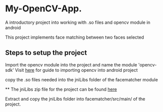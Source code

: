 # My-OpenCV-App.

A introductory project into working with .so files and opencv module in android 

This project implements face matching between two faces selected 

## Steps to setup the project 

Import the opencv module into the project and name the module 'opencv-sdk'
Visit [here](https://www.quora.com) for guide to importing opencv into android project

copy the .so files needed into the jniLibs folder of the facematcher module

** The jniLibs zip file for the project can be found [here](https://www.quora.com)

Extract and copy the jniLibs folder into facematcher/src/main/ of the project.
